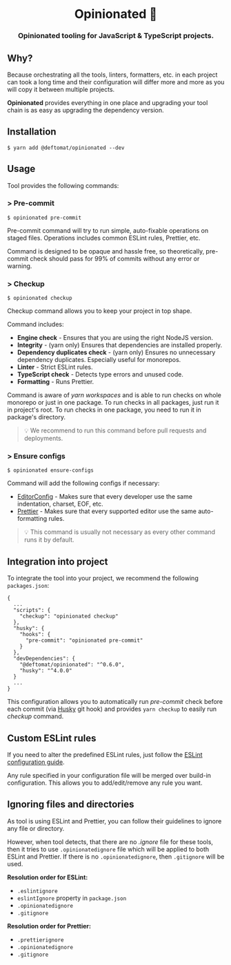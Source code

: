 <h1 align="center">Opinionated 🙏</h1>

<h3 align="center">Opinionated tooling for JavaScript & TypeScript projects.</h3>

## Why?

Because orchestrating all the tools, linters, formatters, etc. in each project can took a long time
and their configuration will differ more and more as you will copy it between multiple projects.

**Opinionated** provides everything in one place and upgrading your tool chain is as easy as upgrading the dependency version.

## Installation

```
$ yarn add @deftomat/opinionated --dev
```

## Usage

Tool provides the following commands:

### > Pre-commit

```
$ opinionated pre-commit
```

Pre-commit command will try to run simple, auto-fixable operations on staged files.
Operations includes common ESLint rules, Prettier, etc.

Command is designed to be opaque and hassle free, so theoretically, pre-commit check should pass for 99% of commits without any error or warning.

### > Checkup

```
$ opinionated checkup
```

Checkup command allows you to keep your project in top shape.

Command includes:

- **Engine check** - Ensures that you are using the right NodeJS version.
- **Integrity** - (yarn only) Ensures that dependencies are installed properly.
- **Dependency duplicates check** - (yarn only) Ensures no unnecessary dependency duplicates. Especially useful for monorepos.
- **Linter** - Strict ESLint rules.
- **TypeScript check** - Detects type errors and unused code.
- **Formatting** - Runs Prettier.

Command is aware of _yarn workspaces_ and is able to run checks on whole monorepo or just in one package.
To run checks in all packages, just run it in project's root. To run checks in one package, you need to run it in package's directory.

> 💡 We recommend to run this command before pull requests and deployments.

### > Ensure configs

```
$ opinionated ensure-configs
```

Command will add the following configs if necessary:

- [EditorConfig](https://editorconfig.org/) - Makes sure that every developer use the same indentation, charset, EOF, etc.
- [Prettier](https://prettier.io/) - Makes sure that every supported editor use the same auto-formatting rules.

> 💡 This command is usually not necessary as every other command runs it by default.

## Integration into project

To integrate the tool into your project, we recommend the following `packages.json`:

```
{
  ...
  "scripts": {
    "checkup": "opinionated checkup"
  },
  "husky": {
    "hooks": {
      "pre-commit": "opinionated pre-commit"
    }
  },
  "devDependencies": {
    "@deftomat/opinionated": "^0.6.0",
    "husky": "^4.0.0"
  }
  ...
}
```

This configuration allows you to automatically run _pre-commit_ check before each commit (via [Husky](https://github.com/typicode/husky) git hook) and provides `yarn checkup` to easily run _checkup_ command.

## Custom ESLint rules

If you need to alter the predefined ESLint rules, just follow the [ESLint configuration guide](https://eslint.org/docs/user-guide/configuring).

Any rule specified in your configuration file will be merged over build-in configuration. This allows you to add/edit/remove any rule you want.

## Ignoring files and directories

As tool is using ESLint and Prettier, you can follow their guidelines to ignore any file or directory.

However, when tool detects, that there are no _.ignore_ file for these tools, then it tries to use `.opinionatedignore`
file which will be applied to both ESLint and Prettier. If there is no `.opinionatedignore`, then `.gitignore` will be used.

**Resolution order for ESLint:**

- `.eslintignore`
- `eslintIgnore` property in `package.json`
- `.opinionatedignore`
- `.gitignore`

**Resolution order for Prettier:**

- `.prettierignore`
- `.opinionatedignore`
- `.gitignore`
